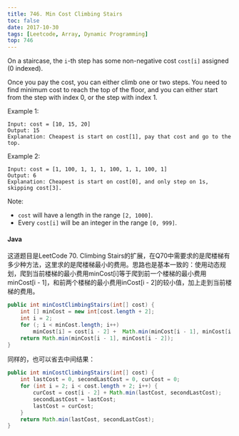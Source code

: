 ```yaml
---
title: 746. Min Cost Climbing Stairs
toc: false
date: 2017-10-30
tags: [Leetcode, Array, Dynamic Programming]
top: 746
---
```


On a staircase, the `i`-th step has some non-negative cost `cost[i]` assigned (0 indexed).

Once you pay the cost, you can either climb one or two steps. You need to find minimum cost to reach the top of the floor, and you can either start from the step with index 0, or the step with index 1.

Example 1:

```
Input: cost = [10, 15, 20]
Output: 15
Explanation: Cheapest is start on cost[1], pay that cost and go to the top.
```

Example 2:
```
Input: cost = [1, 100, 1, 1, 1, 100, 1, 1, 100, 1]
Output: 6
Explanation: Cheapest is start on cost[0], and only step on 1s, skipping cost[3].
```
Note:
* `cost` will have a length in the range `[2, 1000]`.
* Every `cost[i]` will be an integer in the range `[0, 999]`.


#### Java


这道题目是LeetCode 70. Climbing Stairs的扩展，在Q70中需要求的是爬楼梯有多少种方法，这里求的是爬楼梯最小的费用。思路也是基本一致的：使用动态规划，爬到当前楼梯的最小费用minCost[i]等于爬到前一个楼梯的最小费用minCost[i - 1]，和前两个楼梯的最小费用inCost[i - 2]的较小值，加上走到当前楼梯的费用。


```Java
public int minCostClimbingStairs(int[] cost) {
    int [] minCost = new int[cost.length + 2];
    int i = 2;
    for (; i < minCost.length; i++)
        minCost[i] = cost[i - 2] +  Math.min(minCost[i - 1], minCost[i - 2]);
    return Math.min(minCost[i - 1], minCost[i - 2]);
}
```

同样的，也可以省去中间结果：


```Java
public int minCostClimbingStairs(int[] cost) {
    int lastCost = 0, secondLastCost = 0, curCost = 0;
    for (int i = 2; i < cost.length + 2; i++) {
        curCost = cost[i - 2] + Math.min(lastCost, secondLastCost);
        secondLastCost = lastCost;
        lastCost = curCost;
    }
    return Math.min(lastCost, secondLastCost);
}
    
```